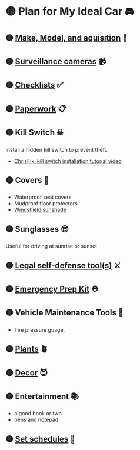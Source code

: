 # 🟡 Plan for My Ideal Car 🚘 

## 🟡 [Make, Model, and aquisition](./make-and-model.md) 🚗 

## 🟡 [Surveillance cameras](./surveillance-cameras.md) 📹 

## 🟡 [Checklists](./checklists) ✅ 

## 🟡 [Paperwork](./paperwork) 📋 

## 🟡 Kill Switch ☠ 
Install a hidden kill switch to prevent theft. 
* [ChrisFix: kill switch installation tutorial video](https://youtu.be/XUhXLsrZiE0)

## 🟡 Covers 🧥 
* Waterproof seat covers
* Mudproof floor protectors
* [Windshield sunshade](https://www.walmart.com/ip/Auto-Drive-Silver-Reflective-Accordion-Sunshade-63-x-28-5-Universal-Fit/941281506?wmlspartner=wlpa&selectedSellerId=0&wl13=576&adid=22222222277941281506_117755028669_12420145346&wmlspartner=wmtlabs&wl0=&wl1=g&wl2=c&wl3=501107745824&wl4=pla-294505072980&wl5=9026548&wl6=&wl7=&wl8=&wl9=pla&wl10=8175035&wl11=local&wl12=941281506&wl13=576&veh=sem_LIA&gclid=CjwKCAjw3ueiBhBmEiwA4BhspEvlO4T9na4NTic3efha8GXyB9btSxbWamHkw4_vBeSbA2iwDfpZShoCZ6IQAvD_BwE&gclsrc=aw.ds)

## 🟡 Sunglasses 😎
Useful for driving at sunrise or sunset

## 🟡 [Legal self-defense tool(s)](./self-defense.md) ⚔ 

## 🟡 [Emergency Prep Kit](./emergency-kit.md) ⛑ 

## 🟡 Vehicle Maintenance Tools 🔧 
* Tire pressure guage.

## 🟡 [Plants](./plants.md) 🪴 

## 🟡 [Decor](./decor.md) 😈

## 🟡 Entertainment 📚
* a good book or two.
* pens and notepad

## 🟡 [Set schedules](./schedules.md) 📆 
